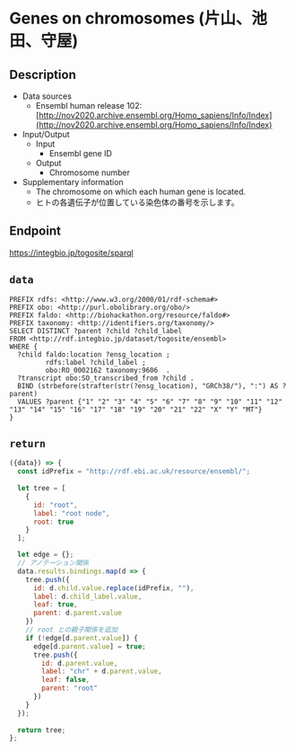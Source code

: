 # Genes on chromosomes (片山、池田、守屋)

## Description

- Data sources
    - Ensembl human release 102: [http://nov2020.archive.ensembl.org/Homo_sapiens/Info/Index](http://nov2020.archive.ensembl.org/Homo_sapiens/Info/Index)
- Input/Output
    -  Input
        - Ensembl gene ID
    - Output
        - Chromosome number
- Supplementary information
    - The chromosome on which each human gene is located.
    - ヒトの各遺伝子が位置している染色体の番号を示します。

## Endpoint

https://integbio.jp/togosite/sparql

## `data`

```sparql
PREFIX rdfs: <http://www.w3.org/2000/01/rdf-schema#>
PREFIX obo: <http://purl.obolibrary.org/obo/>
PREFIX faldo: <http://biohackathon.org/resource/faldo#>
PREFIX taxonomy: <http://identifiers.org/taxonomy/>
SELECT DISTINCT ?parent ?child ?child_label
FROM <http://rdf.integbio.jp/dataset/togosite/ensembl>
WHERE {
  ?child faldo:location ?ensg_location ;
         rdfs:label ?child_label ;
         obo:RO_0002162 taxonomy:9606  .
  ?transcript obo:SO_transcribed_from ?child .
  BIND (strbefore(strafter(str(?ensg_location), "GRCh38/"), ":") AS ?parent)
  VALUES ?parent {"1" "2" "3" "4" "5" "6" "7" "8" "9" "10" "11" "12" "13" "14" "15" "16" "17" "18" "19" "20" "21" "22" "X" "Y" "MT"}
}
```

## `return`

```javascript
({data}) => {
  const idPrefix = "http://rdf.ebi.ac.uk/resource/ensembl/";
  
  let tree = [
    {
      id: "root",
      label: "root node",
      root: true
    }
  ];

  let edge = {};
  // アノテーション関係
  data.results.bindings.map(d => {
    tree.push({
      id: d.child.value.replace(idPrefix, ""),
      label: d.child_label.value,
      leaf: true,
      parent: d.parent.value
    })
    // root との親子関係を追加
    if (!edge[d.parent.value]) {
      edge[d.parent.value] = true;
      tree.push({     
        id: d.parent.value,
        label: "chr" + d.parent.value,
        leaf: false,
        parent: "root"
      })
    }
  });
  
  return tree;
};
```